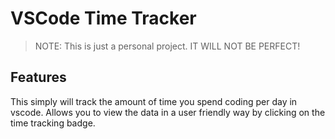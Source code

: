 # VSCode Time Tracker

>NOTE: This is just a personal project. IT WILL NOT BE PERFECT!

## Features

This simply will track the amount of time you spend coding per day in vscode.
Allows you to view the data in a user friendly way by clicking on the time tracking badge.
